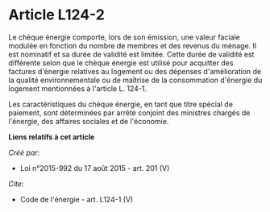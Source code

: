 # Article L124-2

Le chèque énergie comporte, lors de son émission, une valeur faciale modulée en fonction du nombre de membres et des revenus
du ménage. Il est nominatif et sa durée de validité est limitée. Cette durée de validité est différente selon que le chèque
énergie est utilisé pour acquitter des factures d'énergie relatives au logement ou des dépenses d'amélioration de la qualité
environnementale ou de maîtrise de la consommation d'énergie du logement mentionnées à l'article L. 124-1. 

Les caractéristiques du chèque énergie, en tant que titre spécial de paiement, sont déterminées par arrêté conjoint des
ministres chargés de l'énergie, des affaires sociales et de l'économie.

**Liens relatifs à cet article**

_Créé par_:

  - Loi n°2015-992 du 17 août 2015 - art. 201 (V)

_Cite_:

  - Code de l'énergie - art. L124-1 (V)
